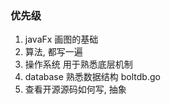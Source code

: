 ### 优先级

1. javaFx  画图的基础
2. 算法, 都写一遍
3. 操作系统 用于熟悉底层机制
4. database  熟悉数据结构  boltdb.go
5. 查看开源源码如何写, 抽象